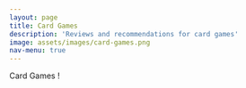 ```yaml
---
layout: page
title: Card Games
description: 'Reviews and recommendations for card games'
image: assets/images/card-games.png
nav-menu: true
---
```


Card Games !